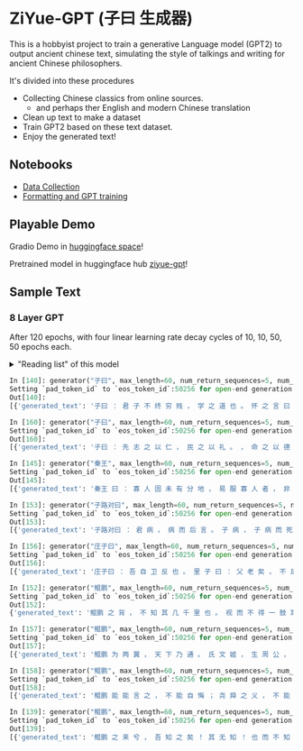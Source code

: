 # ZiYue-GPT (子曰 生成器)
This is a hobbyist project to train a generative Language model (GPT2) to output ancient chinese text, simulating the style of talkings and writing for ancient Chinese philosophers. 

It's divided into these procedures
* Collecting Chinese classics from online sources. 
  * and perhaps ther English and modern Chinese translation
* Clean up text to make a dataset 
* Train GPT2 based on these text dataset. 
* Enjoy the generated text! 

## Notebooks
* [Data Collection](https://colab.research.google.com/drive/1Wehm6Fd812-LWMNKrIJCMCeQjcyu7__Y?usp=sharing)
* [Formatting and GPT training](https://colab.research.google.com/drive/1vIgEBvXFMqehq4yHl1tEYksVBjsU9V2K?usp=sharing)

## Playable Demo 
Gradio Demo in [huggingface space](https://huggingface.co/spaces/binxu/Ziyue-GPT)! 

Pretrained model in huggingface hub [ziyue-gpt](https://huggingface.co/binxu/Ziyue-GPT2)!

## Sample Text

### 8 Layer GPT 
After 120 epochs, with four linear learning rate decay cycles of 10, 10, 50, 50 epochs each. 
<details>
  <summary> "Reading list" of this model </summary>
  
### Book list
    * 孟子 "mengzi"
    * 论语 "analects"
    * 商君书 "shang-jun-shu"
    * 礼记 "liji"
    * 孙子兵法 "art-of-war"
    * 墨子 "mozi"
    * 庄子 "zhuangzi"
    * 道德经 "dao-de-jing"
    * 韩非子 "hanfeizi"
    * 史记 "shiji"
    * 战国策 "zhan-guo-ce"
    * 汉书 "han-shu"
    * 后汉书 "hou-han-shu"
    * 三国志 "sanguozhi"
    * 世说新语 "shi-shuo-xin-yu"
    * 颜氏家训 "yan-shi-jia-xun"
    * 金瓶梅 "jinpingmei"
    * 西游记 "xiyouji"
    * 红楼梦 "hongloumeng"

</details>

```python
In [140]: generator("子曰", max_length=60, num_return_sequences=5, num_beams=10,  repetition_penalty=1.5)
Setting `pad_token_id` to `eos_token_id`:50256 for open-end generation.
Out[140]:
[{'generated_text': '子曰 ： 君 子 不 终 穷 贱 ， 学 之 道 也 。 怀 之 言 曰 ： 古 之 学 ， 无 欲 而 学 ， 是 其 德 不  学 也 。 子 ， 今 死 而 后 无 闻 。 进 。 文 也 。 也'},
```

```python
In [160]: generator("子曰", max_length=60, num_return_sequences=5, num_beams=10,  repetition_penalty=1.5)
Setting `pad_token_id` to `eos_token_id`:50256 for open-end generation.
Out[160]:
[{'generated_text': '子曰 ： 先 志 之 以 仁 ， 民 之 以 礼 。 ， 命 之 以 德 ， 齐 之 以 礼 ， 则 民 有 耻 且 格 。 子  ， 何 其 齐 ！ 子 焉 。 文 王 之 深 矣 哉 ！'},
```

```python
In [145]: generator("秦王", max_length=60, num_return_sequences=5, num_beams=10,  repetition_penalty=1.5)
Setting `pad_token_id` to `eos_token_id`:50256 for open-end generation.
Out[145]:
[{'generated_text': '秦王 曰 ： 寡 人 固 未 有 分 地 ， 易 服 寡 人 者 ， 非 寡 人 之 愿 也 。 若 是 ， 则 非 欺 寡 人  也 。 敝 矣 。 。 无 术 也 。'},
```


```python
In [153]: generator("子路对曰", max_length=60, num_return_sequences=5, num_beams=10,  repetition_penalty=1.5)
Setting `pad_token_id` to `eos_token_id`:50256 for open-end generation.
Out[153]:
[{'generated_text': '子路对曰 ： 君 病 ， 病 而 后 言 。 子 病 ， 子 病 而 死 。 死 。 病 ， 病 薨 。 。 。 崩 ， 子 反 乡 。 病 ， 代 代 。 。'},
```

```python
In [156]: generator("庄子曰", max_length=60, num_return_sequences=5, num_beams=10,  repetition_penalty=1.5)
Setting `pad_token_id` to `eos_token_id`:50256 for open-end generation.
Out[156]:
[{'generated_text': '庄子曰 ： 吾 自 卫 反 也 。 里 子 曰 ： 父 老 矣 ， 不 足 以 为 齿 。 子 也 。 子 ， 盖 子 产 。 子 。 也 。 子 曰 ：'},
```

```python
In [152]: generator("鲲鹏", max_length=60, num_return_sequences=5, num_beams=10,  repetition_penalty=1.5)
Setting `pad_token_id` to `eos_token_id`:50256 for open-end generation.
Out[152]:
{'generated_text': '鲲鹏 之 背 ， 不 知 其 几 千 里 也 。 视 而 不 得 一 鼓 耳 。 以 其 无 知 也 。 然 则 行 矣 。 然  而 不 待 乎 ？ 文 王 曰 ：'},
```

```python
In [157]: generator("鲲鹏", max_length=60, num_return_sequences=5, num_beams=10,  repetition_penalty=1.5)
Setting `pad_token_id` to `eos_token_id`:50256 for open-end generation.
Out[157]:
[{'generated_text': '鲲鹏 为 两 翼 ， 天 下 乃 通 。 氏 文 姬 ， 生 周 公 ， 辅 晋 作 纪 ， 盖 太 公 立 。 之 所 谓 尊  上 帝 命 也 。 若 曰 ： 伯 禽 曰 ： 书 正'},
```

```python
In [158]: generator("鲲鹏", max_length=60, num_return_sequences=5, num_beams=10,  repetition_penalty=1.5)
Setting `pad_token_id` to `eos_token_id`:50256 for open-end generation.
Out[158]:
[{'generated_text': '鲲鹏 能 能 言 之 ， 不 能 自 悔 ； 尧 舜 之 义 ， 不 能 法 之 。 虽 桀 之 贤 ， 亦 不 能 得 也 。  愿 绝 矣 。 无 以 为 胡 。 闻 。 。'},
```

```python
In [139]: generator("鲲鹏", max_length=60, num_return_sequences=5, num_beams=10,  repetition_penalty=1.5)
Setting `pad_token_id` to `eos_token_id`:50256 for open-end generation.
Out[139]:
[{'generated_text': '鲲鹏 之 来 兮 ， 吾 知 之 矣 ！ 其 无 知 ！ 也 而 不 知 ！ 其 犹 戒 矣 。 之 学 者 ， 吾 未 知 也  。 此 言 之 谓 也 。 也 。 离 已 。'},
```


